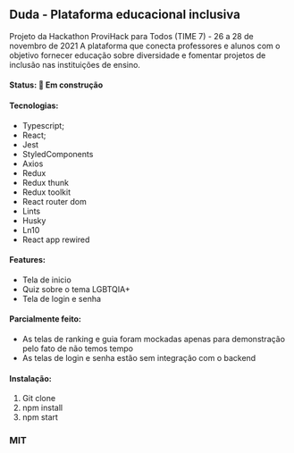 ## Duda - Plataforma educacional inclusiva

Projeto da Hackathon ProviHack para Todos (TIME 7) - 26 a 28 de novembro de 2021
A plataforma que conecta professores e alunos com o objetivo fornecer educação sobre diversidade e fomentar projetos de inclusão nas instituições de ensino.


#### Status: 🚧 Em construção 

#### Tecnologias:
- Typescript;
- React;
- Jest
- StyledComponents
- Axios
- Redux
- Redux thunk
- Redux toolkit
- React router dom
- Lints
- Husky
- Ln10
- React app rewired

#### Features:
- Tela de inicio
- Quiz sobre o tema LGBTQIA+
- Tela de login e senha

#### Parcialmente feito:
- As telas de ranking e guia foram mockadas apenas para demonstração pelo fato de não temos tempo
- As telas de login e senha estão sem integração com o backend

#### Instalação:
1) Git clone <link do repo>
2) npm install
3) npm start

### MIT

